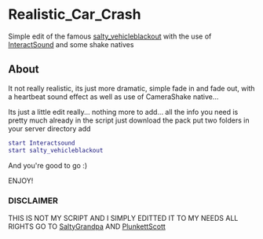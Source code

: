 # Realistic_Car_Crash
Simple edit of the famous [salty_vehicleblackout](https://github.com/SaltyGrandpa/salty_vehicleblackout) with the use of [InteractSound](https://github.com/plunkettscott/FiveM-Scripts/tree/master/InteractSound) and some shake natives


## About

It not really realistic, its just more dramatic, simple fade in and fade out, with a heartbeat sound effect as well as use of CameraShake native...

Its just a little edit really... nothing more to add... all the info you need is pretty much already in the script just download the pack put two folders in your server directory add

```lua
start Interactsound
start salty_vehicleblackout
```

And you're good to go :)


ENJOY!

### DISCLAIMER

THIS IS NOT MY SCRIPT AND I SIMPLY EDITTED IT TO MY NEEDS ALL RIGHTS GO TO [SaltyGrandpa](https://github.com/SaltyGrandpa) AND [PlunkettScott](https://github.com/plunkettscott)
